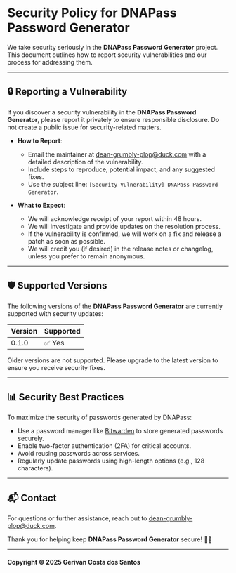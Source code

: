 # Security Policy for DNAPass Password Generator

We take security seriously in the **DNAPass Password Generator** project. This document outlines how to report security vulnerabilities and our process for addressing them.

---

## 🔒 Reporting a Vulnerability

If you discover a security vulnerability in the **DNAPass Password Generator**, please report it privately to ensure responsible disclosure. Do not create a public issue for security-related matters.

- **How to Report**:
  - Email the maintainer at [dean-grumbly-plop@duck.com](mailto:dean-grumbly-plop@duck.com) with a detailed description of the vulnerability.
  - Include steps to reproduce, potential impact, and any suggested fixes.
  - Use the subject line: `[Security Vulnerability] DNAPass Password Generator`.

- **What to Expect**:
  - We will acknowledge receipt of your report within 48 hours.
  - We will investigate and provide updates on the resolution process.
  - If the vulnerability is confirmed, we will work on a fix and release a patch as soon as possible.
  - We will credit you (if desired) in the release notes or changelog, unless you prefer to remain anonymous.

---

## 🛡️ Supported Versions

The following versions of the **DNAPass Password Generator** are currently supported with security updates:

| Version | Supported          |
|---------|--------------------|
| 0.1.0   | ✅ Yes             |

Older versions are not supported. Please upgrade to the latest version to ensure you receive security fixes.

---

## 📊 Security Best Practices

To maximize the security of passwords generated by DNAPass:
- Use a password manager like [Bitwarden](https://bitwarden.com/) to store generated passwords securely.
- Enable two-factor authentication (2FA) for critical accounts.
- Avoid reusing passwords across services.
- Regularly update passwords using high-length options (e.g., 128 characters).

---

## 📬 Contact

For questions or further assistance, reach out to [dean-grumbly-plop@duck.com](mailto:dean-grumbly-plop@duck.com).

Thank you for helping keep **DNAPass Password Generator** secure! 🚀🔑

---

#### Copyright © 2025 Gerivan Costa dos Santos
